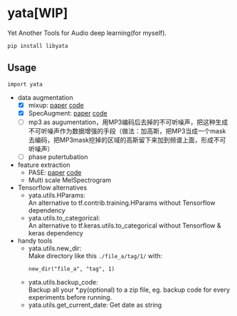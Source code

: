 # yata[WIP]
Yet Another Tools for Audio deep learning(for myself).
```
pip install libyata
```
## Usage

```
import yata
```

- data augmentation
  - [x] mixup: [paper](https://arxiv.org/abs/1710.09412) [code](https://github.com/hongyi-zhang/mixup)
  - [x] SpecAugment: [paper](https://arxiv.org/abs/1904.08779) [code](https://github.com/DemisEom/SpecAugment)
  - [ ] mp3 as augumentation，用MP3编码后去掉的不可听噪声，把这种生成不可听噪声作为数据增强的手段（做法：加高斯，把MP3当成一个mask去编码，把MP3mask挖掉的区域的高斯留下来加到频谱上面，形成不可听噪声）
  - [ ] phase putertubation
- feature extraction
  - PASE: [paper](https://arxiv.org/abs/2001.09239) [code](https://github.com/santi-pdp/pase)
  - Multi scale MelSpectrogram
- Tensorflow alternatives
    - yata.utils.HParams:   
      An alternative to tf.contrib.training.HParams without Tensorflow dependency
    - yata.utils.to_categorical:   
      An alternative to tf.keras.utils.to_categorical without Tensorflow & keras dependency
- handy tools
    - yata.utils.new_dir:   
        Make directory like this `./file_a/tag/1/` with:
        ```
        new_dir("file_a", "tag", 1)
        ```
    - yata.utils.backup_code:  
        Backup all your \*.py(optional) to a zip file, eg. backup code for every experiments before running.
    - yata.utils.get_current_date: Get date as string
    

  
